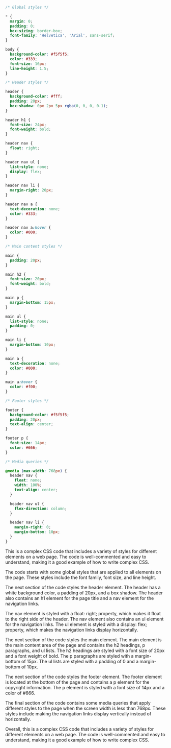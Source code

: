 ```css
/* Global styles */

* {
  margin: 0;
  padding: 0;
  box-sizing: border-box;
  font-family: 'Helvetica', 'Arial', sans-serif;
}

body {
  background-color: #f5f5f5;
  color: #333;
  font-size: 16px;
  line-height: 1.5;
}

/* Header styles */

header {
  background-color: #fff;
  padding: 20px;
  box-shadow: 0px 2px 5px rgba(0, 0, 0, 0.1);
}

header h1 {
  font-size: 24px;
  font-weight: bold;
}

header nav {
  float: right;
}

header nav ul {
  list-style: none;
  display: flex;
}

header nav li {
  margin-right: 20px;
}

header nav a {
  text-decoration: none;
  color: #333;
}

header nav a:hover {
  color: #000;
}

/* Main content styles */

main {
  padding: 20px;
}

main h2 {
  font-size: 20px;
  font-weight: bold;
}

main p {
  margin-bottom: 15px;
}

main ul {
  list-style: none;
  padding: 0;
}

main li {
  margin-bottom: 10px;
}

main a {
  text-decoration: none;
  color: #000;
}

main a:hover {
  color: #f00;
}

/* Footer styles */

footer {
  background-color: #f5f5f5;
  padding: 20px;
  text-align: center;
}

footer p {
  font-size: 14px;
  color: #666;
}

/* Media queries */

@media (max-width: 768px) {
  header nav {
    float: none;
    width: 100%;
    text-align: center;
  }

  header nav ul {
    flex-direction: column;
  }

  header nav li {
    margin-right: 0;
    margin-bottom: 10px;
  }
}
```

This is a complex CSS code that includes a variety of styles for different elements on a web page. The code is well-commented and easy to understand, making it a good example of how to write complex CSS.

The code starts with some global styles that are applied to all elements on the page. These styles include the font family, font size, and line height.

The next section of the code styles the header element. The header has a white background color, a padding of 20px, and a box shadow. The header also contains an h1 element for the page title and a nav element for the navigation links.

The nav element is styled with a float: right; property, which makes it float to the right side of the header. The nav element also contains an ul element for the navigation links. The ul element is styled with a display: flex; property, which makes the navigation links display horizontally.

The next section of the code styles the main element. The main element is the main content area of the page and contains the h2 headings, p paragraphs, and ul lists. The h2 headings are styled with a font size of 20px and a font weight of bold. The p paragraphs are styled with a margin-bottom of 15px. The ul lists are styled with a padding of 0 and a margin-bottom of 10px.

The next section of the code styles the footer element. The footer element is located at the bottom of the page and contains a p element for the copyright information. The p element is styled with a font size of 14px and a color of #666.

The final section of the code contains some media queries that apply different styles to the page when the screen width is less than 768px. These styles include making the navigation links display vertically instead of horizontally.

Overall, this is a complex CSS code that includes a variety of styles for different elements on a web page. The code is well-commented and easy to understand, making it a good example of how to write complex CSS.